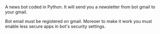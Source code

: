 A news bot coded in Python. 
It will send you a newsletter from bot gmail to your gmail.

Bot email must be registered on gmail. Moreoer to make it work you must enable less secure apps in bot's security settings.

